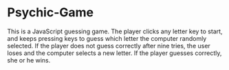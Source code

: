 # Psychic-Game

This is a JavaScript guessing game. The player clicks any letter key to start, and keeps pressing keys to guess which letter the computer randomly selected. If the player does not guess correctly after nine tries, the user loses and the computer selects a new letter. If the player guesses correctly, she or he wins.
